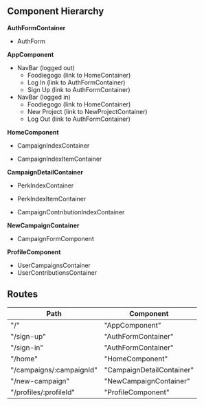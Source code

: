## Component Hierarchy

**AuthFormContainer**
 - AuthForm

**AppComponent**
 - NavBar (logged out)
   + Foodiegogo (link to HomeContainer)
   + Log In  (link to AuthFormContainer)
   + Sign Up (link to AuthFormContainer)
 - NavBar (logged in)
   + Foodiegogo (link to HomeContainer)
   + New Project (link to NewProjectContainer)
   + Log Out  (link to AuthFormContainer)

**HomeComponent**
 - CampaignIndexContainer
  + CampaignIndexItemContainer

**CampaignDetailContainer**
 - PerkIndexContainer
  + PerkIndexItemContainer
 - CampaignContributionIndexContainer

**NewCampaignContainer**
  - CampaignFormComponent

**ProfileComponent**
 - UserCampaignsContainer
 - UserContributionsContainer



## Routes

|Path   | Component   |
|-------|-------------|
| "/" | "AppComponent" |
| "/sign-up" | "AuthFormContainer" |
| "/sign-in" | "AuthFormContainer" |
| "/home" | "HomeComponent" |
| "/campaigns/:campaignId" | "CampaignDetailContainer" |
| "/new-campaign" | "NewCampaignContainer" |
| "/profiles/:profileId" | "ProfileComponent" |
